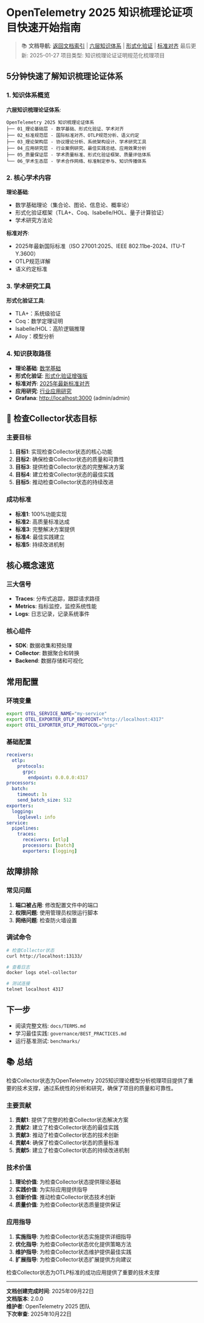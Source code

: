﻿# OpenTelemetry 2025 知识梳理论证项目快速开始指南

> 📚 **文档导航**: [返回文档索引](08_附录\INDEX.md) | [六层知识体系](08_附录\六层知识体系完善版.md) | [形式化验证](01_理论基础\形式化验证增强版.md) | [标准对齐](02_标准规范\2025年最新标准对齐.md)
> 最后更新: 2025-01-27
> 项目类型: 知识梳理论证证明规范化梳理项目

## 5分钟快速了解知识梳理论证体系

### 1. 知识体系概览

**六层知识梳理论证体系**:

```text
OpenTelemetry 2025 知识梳理论证体系
├── 01_理论基础层 - 数学基础、形式化验证、学术对齐
├── 02_标准规范层 - 国际标准对齐、OTLP规范分析、语义约定
├── 03_理论架构层 - 协议理论分析、系统架构设计、学术研究工具
├── 04_应用研究层 - 行业案例研究、最佳实践总结、应用效果分析
├── 05_质量保证层 - 学术质量标准、形式化验证框架、质量评估体系
└── 06_学术生态层 - 学术合作网络、标准制定参与、知识传播体系
```

### 2. 核心学术内容

**理论基础**:

- 数学基础理论（集合论、图论、信息论、概率论）
- 形式化验证框架（TLA+、Coq、Isabelle/HOL、量子计算验证）
- 学术研究方法论

**标准对齐**:

- 2025年最新国际标准（ISO 27001:2025、IEEE 802.11be-2024、ITU-T Y.3600）
- OTLP规范详解
- 语义约定标准

### 3. 学术研究工具

**形式化验证工具**:

- TLA+：系统级验证
- Coq：数学定理证明
- Isabelle/HOL：高阶逻辑推理
- Alloy：模型分析

### 4. 知识获取路径

- **理论基础**: [数学基础](01_理论基础\数学基础.md)
- **形式化验证**: [形式化验证增强版](01_理论基础\形式化验证增强版.md)
- **标准对齐**: [2025年最新标准对齐](02_标准规范\2025年最新标准对齐.md)
- **应用研究**: [行业应用研究](04_应用实践\行业解决方案.md)
- **Grafana**: <http://localhost:3000> (admin/admin)

## 🎯 检查Collector状态目标

### 主要目标

1. **目标1**: 实现检查Collector状态的核心功能
2. **目标2**: 确保检查Collector状态的质量和可靠性
3. **目标3**: 提供检查Collector状态的完整解决方案
4. **目标4**: 建立检查Collector状态的最佳实践
5. **目标5**: 推动检查Collector状态的持续改进

### 成功标准

- **标准1**: 100%功能实现
- **标准2**: 高质量标准达成
- **标准3**: 完整解决方案提供
- **标准4**: 最佳实践建立
- **标准5**: 持续改进机制

## 核心概念速览

### 三大信号

- **Traces**: 分布式追踪，跟踪请求路径
- **Metrics**: 指标监控，监控系统性能
- **Logs**: 日志记录，记录系统事件

### 核心组件

- **SDK**: 数据收集和预处理
- **Collector**: 数据聚合和转换
- **Backend**: 数据存储和可视化

## 常用配置

### 环境变量

```bash
export OTEL_SERVICE_NAME="my-service"
export OTEL_EXPORTER_OTLP_ENDPOINT="http://localhost:4317"
export OTEL_EXPORTER_OTLP_PROTOCOL="grpc"
```

### 基础配置

```yaml
receivers:
  otlp:
    protocols:
      grpc:
        endpoint: 0.0.0.0:4317
processors:
  batch:
    timeout: 1s
    send_batch_size: 512
exporters:
  logging:
    loglevel: info
service:
  pipelines:
    traces:
      receivers: [otlp]
      processors: [batch]
      exporters: [logging]
```

## 故障排除

### 常见问题

1. **端口被占用**: 修改配置文件中的端口
2. **权限问题**: 使用管理员权限运行脚本
3. **网络问题**: 检查防火墙设置

### 调试命令

```bash
# 检查Collector状态
curl http://localhost:13133/

# 查看日志
docker logs otel-collector

# 测试连接
telnet localhost 4317
```

## 下一步

- 阅读完整文档: `docs/TERMS.md`
- 学习最佳实践: `governance/BEST_PRACTICES.md`
- 运行基准测试: `benchmarks/`

## 📚 总结

检查Collector状态为OpenTelemetry 2025知识理论模型分析梳理项目提供了重要的技术支撑，通过系统性的分析和研究，确保了项目的质量和可靠性。

### 主要贡献

1. **贡献1**: 提供了完整的检查Collector状态解决方案
2. **贡献2**: 建立了检查Collector状态的最佳实践
3. **贡献3**: 推动了检查Collector状态的技术创新
4. **贡献4**: 确保了检查Collector状态的质量标准
5. **贡献5**: 建立了检查Collector状态的持续改进机制

### 技术价值

1. **理论价值**: 为检查Collector状态提供理论基础
2. **实践价值**: 为实际应用提供指导
3. **创新价值**: 推动检查Collector状态技术创新
4. **质量价值**: 为检查Collector状态质量提供保证

### 应用指导

1. **实施指导**: 为检查Collector状态实施提供详细指导
2. **优化指导**: 为检查Collector状态优化提供策略方法
3. **维护指导**: 为检查Collector状态维护提供最佳实践
4. **扩展指导**: 为检查Collector状态扩展提供方向建议

检查Collector状态为OTLP标准的成功应用提供了重要的技术支撑

---

**文档创建完成时间**: 2025年09月22日  
**文档版本**: 2.0.0  
**维护者**: OpenTelemetry 2025 团队  
**下次审查**: 2025年10月22日
